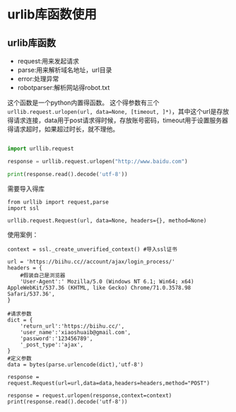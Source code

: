 # urlib库函数使用

## urlib库函数

* request:用来发起请求
* parse:用来解析域名地址，url目录
* error:处理异常
* robotparser:解析网站得robot.txt

这个函数是一个python内置得函数。
这个得参数有三个
`urllib.request.urlopen(url, data=None, [timeout, ]*)`，其中这个url是存放得请求连接，data用于post请求得时候，存放账号密码，timeout用于设置服务器得请求超时，如果超过时长，就不理他。

```python

import urllib.request

response = urllib.request.urlopen("http://www.baidu.com")

print(response.read().decode('utf-8'))

```

需要导入得库
```
from urllib import request,parse
import ssl
```


`urllib.request.Request(url, data=None, headers={}, method=None)` 

使用案例：
```python:
context = ssl._create_unverified_context() #导入ssl证书

url = 'https://biihu.cc//account/ajax/login_process/'
headers = {
    #假装自己是浏览器
    'User-Agent':' Mozilla/5.0 (Windows NT 6.1; Win64; x64) AppleWebKit/537.36 (KHTML, like Gecko) Chrome/71.0.3578.98 Safari/537.36',
}

#请求参数
dict = {
    'return_url':'https://biihu.cc/',
    'user_name':'xiaoshuaib@gmail.com',
    'password':'123456789',
    '_post_type':'ajax',
}
#定义参数
data = bytes(parse.urlencode(dict),'utf-8')

response = request.Request(url=url,data=data,headers=headers,method="POST")

response = request.urlopen(response,context=context)
print(response.read().decode('utf-8'))
```

